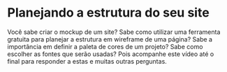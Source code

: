 # Planejando a estrutura do seu site

Você sabe criar o mockup de um site? Sabe como utilizar uma ferramenta gratuita para planejar a estrutura em wireframe de uma página? Sabe a importância em definir a paleta de cores de um projeto? Sabe como escolher as fontes que serão usadas? Pois acompanhe este vídeo até o final para responder a estas e muitas outras perguntas.
